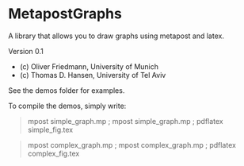 MetapostGraphs
==============

A library that allows you to draw graphs using metapost and latex.

Version 0.1
- (c) Oliver Friedmann, University of Munich
- (c) Thomas D. Hansen, University of Tel Aviv

See the demos folder for examples.

To compile the demos, simply write:
> mpost simple_graph.mp ; mpost simple_graph.mp ; pdflatex simple_fig.tex

> mpost complex_graph.mp ; mpost complex_graph.mp ; pdflatex complex_fig.tex
